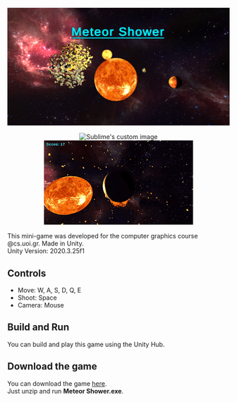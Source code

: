 ![MeteorShower](https://github.com/PetrosKarampas/MeteorShower/blob/main/Assets/Images/MeteorShower.png)
<p align="center">
  <img src="https://github.com/PetrosKarampas/MeteorShower/blob/main/Assets/Images/MS1.gif?raw=true" alt="Sublime's custom image"/>   
  <img src="https://github.com/PetrosKarampas/MeteorShower/blob/main/Assets/Images/MS2.gif?raw=true" alt="Sublime's custom image"/>
</p>

This mini-game was developed for the computer graphics course @cs.uoi.gr. Made in Unity.<br />
Unity Version: 2020.3.25f1
## Controls
- Move: W, A, S, D, Q, E
- Shoot: Space
- Camera: Mouse
## Build and Run
You can build and play this game using the Unity Hub. 
## Download the game
You can download the game [here](https://github.com/PetrosKarampas/MeteorShower/releases/download/v1.0.0/MeteorShowerBuild.zip).<br />
Just unzip and run **Meteor Shower.exe**.
